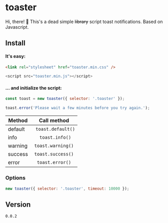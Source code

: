 # toaster
Hi, there! 👋 This's a dead simple ~~library~~ script toast notifications. Based on Javascript.

## Install
#### It's easy:

```html
<link rel="stylesheet" href="toaster.min.css" />
```
```js
<script src="toaster.min.js"></script>
```

#### … and initialize the script:

```js
const toast = new toaster({ selector: '.toaster' });

toast.error('Please wait a few minutes before you try again.');
```

| Method       | Сall method              | 
| -------------|:------------------:|
| default  | ``` toast.default()``` |
| info     | ``` toast.info()```    |
| warning  | ```toast.warning()```  |
| success  | ```toast.success()```  |
| error  | ```toast.error()```  |

### Options

```js
new toaster({ selector: '.toaster', timeout: 10000 });


```

## Version

``` 0.0.2 ```
